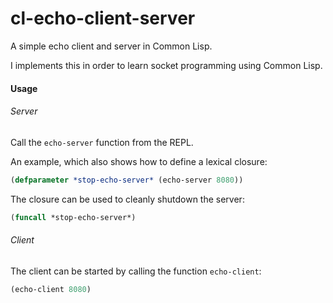 # cl-echo-client-server
A simple echo client and server in Common Lisp.

I implements this in order to learn socket programming using Common Lisp.

#### Usage
###### Server
Call the `echo-server` function from the REPL.

An example, which also shows how to define a lexical closure:
```lisp
(defparameter *stop-echo-server* (echo-server 8080))
```

The closure can be used to cleanly shutdown the server:
```lisp
(funcall *stop-echo-server*)
```

###### Client
The client can be started by calling the function `echo-client`:
```lisp
(echo-client 8080)
```
